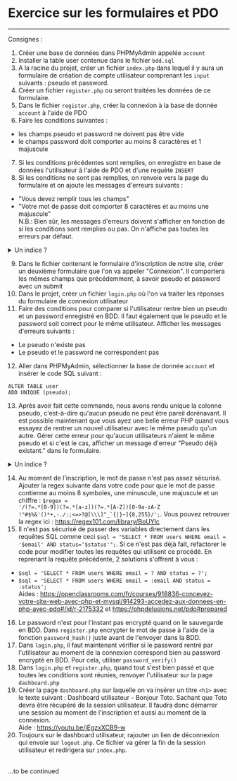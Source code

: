 # Exercice sur les formulaires et PDO
<hr>

Consignes :
1. Créer une base de données dans PHPMyAdmin appelée `account`
2. Installer la table user contenue dans le fichier `bdd.sql`
3. A la racine du projet, créer un fichier `index.php` dans lequel il y aura un formulaire de création de compte utilisateur comprenant les `input` suivants : pseudo et password.
4. Créer un fichier `register.php` ou seront traitées les données de ce formulaire.
5. Dans le fichier `register.php`, créer la connexion à la base de donnée `account` à l'aide de PDO
6. Faire les conditions suivantes :
- les champs pseudo et password ne doivent pas être vide
- le champs password doit comporter au moins 8 caractères et 1 majuscule
7. Si les conditions précédentes sont remplies, on enregistre en base de données l'utilisateur à l'aide de PDO et d'une requète `INSERT`
8. Si les conditions ne sont pas remplies, on renvoie vers la page du formulaire et on ajoute les messages d'erreurs suivants :
- "Vous devez remplir tous les champs"
- "Votre mot de passe doit comporter 8 caractères et au moins une majuscule"
  <br>N.B.: Bien sûr, les messages d'erreurs doivent s'afficher en fonction de si les conditions sont remplies ou pas. On n'affiche pas toutes les erreurs par défaut.
<details>
<summary>Un indice ?</summary>
Quand on renvoie vers la page du formulaire avec la méthode <code>header()</code>, on peut passer des paramètres dans l'URL et les récupérer via la méthode GET dans le formulaire.
Exemple dans <code>register.php</code> : <code>header('Location: localhost:8080?message_erreur=mon message');</code> et dans <code>index.php</code> : <code>$_GET["message_erreur"];</code>
</details>

9. Dans le fichier contenant le formulaire d'inscription de notre site, créer un deuxième formulaire que l'on va appeler "Connexion". Il comportera les mêmes champs que précédemment, à savoir pseudo et password avec un submit
10. Dans le projet, créer un fichier `login.php` où l'on va traiter les réponses du formulaire de connexion utilisateur
11. Faire des conditions pour comparer si l'utilisateur rentre bien un pseudo et un password enregistré en BDD. Il faut également que le pseudo et le password soit correct pour le même utilisateur. Afficher les messages d'erreurs suivants :
- Le pseudo n'existe pas
- Le pseudo et le password ne correspondent pas
12. Aller dans PHPMyAdmin, sélectionner la base de donnée `account` et insérer le code SQL suivant :
```
ALTER TABLE user
ADD UNIQUE (pseudo);
``` 
13. Après avoir fait cette commande, nous avons rendu unique la colonne pseudo, c'est-à-dire qu'aucun pseudo ne peut être pareil dorénavant. Il est possible maintenant que vous ayez une belle erreur PHP quand vous essayez de rentrer un nouvel utilisateur avec le même pseudo qu'un autre. Gérer cette erreur pour qu'aucun utilisateurs n'aient le même pseudo et si c'est le cas, afficher un message d'erreur "Pseudo déjà existant." dans le formulaire.
<details>
<summary>Un indice ?</summary>
Un morceau de code pourrait être intéressant ici :
<a href="https://phpdelusions.net/pdo#catch">https://phpdelusions.net/pdo#catch</a> (quelques modifications à appliquer cependant)
</details>

14. Au moment de l'inscription, le mot de passe n'est pas assez sécurisé. Ajouter la regex suivante dans votre code pour que le mot de passe contienne au moins 8 symboles, une minuscule, une majuscule et un chiffre : <code>$regex = '/(?=.*[0-9])(?=.*[a-z])(?=.*[A-Z])[0-9a-zA-Z !"#$%&\'()*+,-.\/:;<=>?@\[\\\\\\\]^_`{|}~]{8,255}/';</code>. Vous pouvez retrouver la regex ici : https://regex101.com/library/BoUYlc
15. Il n'est pas sécurisé de passer des variables directement dans les requêtes SQL comme ceci `$sql = "SELECT * FROM users WHERE email = '$email' AND status='$status'";`. Si ce n'est pas déjà fait, refactorer le code pour modifier toutes les requêtes qui utilisent ce procédé. En reprenant la requête précédente, 2 solutions s'offrent à vous :
- `$sql = 'SELECT * FROM users WHERE email = ? AND status = ?';`
- `$sql = 'SELECT * FROM users WHERE email = :email AND status = :status';`
  <br>Aides : https://openclassrooms.com/fr/courses/918836-concevez-votre-site-web-avec-php-et-mysql/914293-accedez-aux-donnees-en-php-avec-pdo#/id/r-2175332 et https://phpdelusions.net/pdo#prepared
16. Le password n'est pour l'instant pas encrypté quand on le sauvegarde en BDD. Dans `register.php` encrypter le mot de passe à l'aide de la fonction `password_hash()` juste avant de l'envoyer dans la BDD.
17. Dans `login.php`, il faut maintenant vérifier si le password rentré par l'utilisateur au moment de la connexion correspond bien au password encrypté en BDD. Pour cela, utiliser `password_verify()`
18. Dans `login.php` et `register.php`, quand tout s'est bien passé et que toutes les conditions sont réunies, renvoyer l'utilisateur sur la page `dashboard.php`
19. Créer la page `dashboard.php` sur laquelle on va insérer un titre `<h1>` avec le texte suivant : Dashboard utilisateur - Bonjour Toto. Sachant que Toto devra être récupéré de la session utilisateur. Il faudra donc démarrer une session au moment de l'inscription et aussi au moment de la connexion. <br>Aide : https://youtu.be/jEgzxXCB9-w
20. Toujours sur le dashboard utilisateur, rajouter un lien de déconnexion qui envoie sur `logout.php`. Ce fichier va gérer la fin de la session utilisateur et redirigera sur `index.php`.

<br>
...to be continued